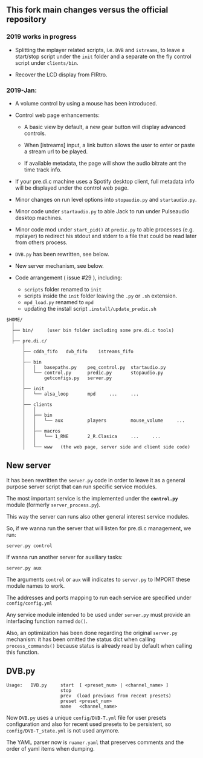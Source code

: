 ## This fork main changes versus the official repository

### 2019 works in progress

- Splitting the mplayer related scripts, i.e. `DVB` and `istreams`, to leave a start/stop script under the `init` folder and a separate on the fly control script under `clients/bin`.

- Recover the LCD display from FIRtro.

### 2019-Jan:

* A volume control by using a mouse has been introduced.

* Control web page enhancements:

   * A basic view by default, a new gear button will display advanced controls.

   * When [istreams] input, a link button allows the user to enter or paste a stream url to be played.

   * If available metadata, the page will show the audio bitrate ant the time track info.

* If your pre.di.c machine uses a Spotify desktop client, full metadata info will be displayed under the control web page.

* Minor changes on run level options into `stopaudio.py` and `startaudio.py`.

* Minor code under `startaudio.py` to able Jack to run under Pulseaudio desktop machines.

* Minor code mod under `start_pid()` at `predic.py` to able processes (e.g. mplayer) to redirect his stdout and stderr to a file that could be read later from others process.

* `DVB.py` has been rewritten, see below.

* New server mechanism, see below.

* Code arrangement ( issue #29 ), including:

    * `scripts` folder renamed to `init`
    * scripts inside the `init` folder leaving the `.py` or `.sh` extension.
    * `mpd_load.py` renamed to `mpd`
    * updating the install script `.install/update_predic.sh`


```
$HOME/
  │    
  ├── bin/     (user bin folder including some pre.di.c tools)
  │    
  ├── pre.di.c/
      │
      ├── cdda_fifo   dvb_fifo    istreams_fifo
      │
      ├── bin
      │   │   basepaths.py    peq_control.py  startaudio.py
      │   └── control.py      predic.py       stopaudio.py
      │       getconfigs.py   server.py
      │
      ├── init
      │   └── alsa_loop       mpd     ...     ...
      │
      ├── clients
      │   │
      │   ├── bin
      │   │   └── aux         players         mouse_volume     ...
      │   │
      │   ├── macros
      │   │   └── 1_RNE       2_R.Clasica     ...     ...
      │   │
      │   └── www   (the web page, server side and client side code)
```

## New server

It has been rewritten the `server.py` code in order to leave it as a general purpose server script that can run specific service modules.

The most important service is the implemented under the **`control.py`** module (formerly `server_process.py`).

This way the server can runs also other general interest service modules.

So, if we wanna run the server that will listen for pre.di.c management, we run:

    server.py control

If wanna run another server for auxiliary tasks:

    server.py aux

The arguments `control` or `aux` will indicates to `server.py` to IMPORT these module names to work.

The addresses and ports mapping to run each service are specified under `config/config.yml`

Any service module intended to be used under `server.py` must provide an interfacing function named `do()`.

Also, an optimization has been done regarding the original `server.py` mechanism: it has been omitted the status dict when calling `process_commands()` because status is already read by default when calling this function.

## DVB.py

    Usage:   DVB.py     start  [ <preset_num> | <channel_name> ]
                        stop
                        prev  (load previous from recent presets)
                        preset <preset_num>
                        name   <channel_name>

Now `DVB.py` uses a unique `config/DVB-T.yml` file for user presets configuration and also for recent used presets to be persistent, so `config/DVB-T_state.yml` is not used anymore.

The YAML parser now is `ruamer.yaml` that preserves comments and the order of yaml items when dumping.

